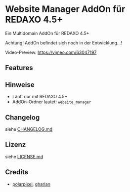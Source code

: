 Website Manager AddOn für REDAXO 4.5+
=====================================

Ein Multidomain AddOn für REDAXO 4.5+

Achtung! AddOn befindet sich noch in der Entwicklung...!

Video-Preview: https://vimeo.com/63047197

Features
--------

Hinweise
--------

* Läuft nur mit REDAXO 4.5+
* AddOn-Ordner lautet: `website_manager`

Changelog
---------

siehe [CHANGELOG.md](CHANGELOG.md)

Lizenz
------

siehe [LICENSE.md](LICENSE.md)

Credits
-------

* [polarpixel](https://github.com/polarpixel), [gharlan](https://github.com/gharlan)
